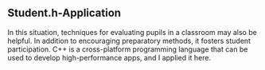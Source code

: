 ## Student.h-Application

In this situation, techniques for evaluating pupils in a classroom may also be helpful.
In addition to encouraging preparatory methods, it fosters student participation.
C++ is a cross-platform programming language that can be used to develop high-performance apps, and I applied it here.
